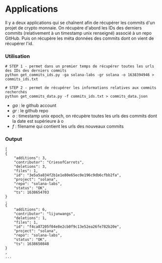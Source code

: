 # Applications

Il y a deux applications qui se chaînent afin de récupérer les commits d'un projet de crypto monnaie. On récupère d'abord les IDs des derniers commits (relativement à un timestamp unix renseigné) associé à un repo GitHub. Puis on récupère les méta données des commits dont on vient de récupérer l'id.


### Utilisation
```
# STEP 1 - permet dans un premier temps de récupérer toutes les urls des IDs des derniers commits
python get_commits_ids.py -ga solana-labs -gr solana -o 1638394946 > commits_ids.txt

# STEP 2 - permet de récupérer les informations relatives aux commits recherchés
python get_commits_data.py -f commits_ids.txt > commits_data.json
```
 * *ga* : le github account
 * *gr* : le github repo
 * *o* : timestamp unix epoch, on récupère toutes les urls des commits dont la date est supérieure à o
 * *f* : filename qui contient les urls des nouveaux commits

### Output

```
[
{
    "additions": 3,
    "contributor": "CriesofCarrots",
    "deletions": 3,
    "files": 1,
    "id": "3e5a5a834f2b1e1e80e65ec0e196c9db6cfbb2fa",
    "project": "solana",
    "repo": "solana-labs",
    "status": "OK",
    "ts": 1638654703
}
,
{
    "additions": 6,
    "contributor": "lijunwangs",
    "deletions": 1,
    "files": 1,
    "id": "f4ca87205f04e8e2cb0f9c13e52ea26fe782b20e",
    "project": "solana",
    "repo": "solana-labs",
    "status": "OK",
    "ts": 1638650848
}
,
...
```
